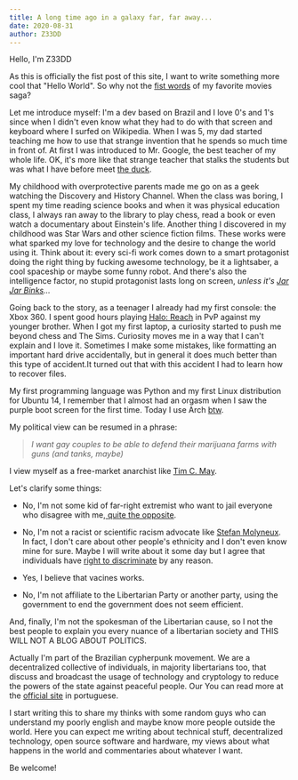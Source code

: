 ```yaml
---
title: A long time ago in a galaxy far, far away...
date: 2020-08-31
author: Z33DD
---
```


Hello, I'm Z33DD

As this is officially the fist post of this site, I want to write something more cool that "Hello World". So why not the [fist words](https://en.wikipedia.org/wiki/Star_Wars_opening_crawl) of my favorite movies saga?

Let me introduce myself: I'm a dev based on Brazil and I love 0's and 1's since when I didn't even know what they had to do with that screen and keyboard where I surfed on Wikipedia. When I was 5, my dad started teaching me how to use that strange invention that he spends so much time in front of. At first I was introduced to Mr. Google, the best teacher of my whole life. OK, it's more like that strange teacher that stalks the students but was what I have before meet [the duck](https://duckduckgo.com/).

My childhood with overprotective parents made me go on as a geek watching the Discovery and History Channel. When the class was boring, I spent my time reading science books and when it was physical education class, I always ran away to the library to play chess, read a book or even watch a documentary about Einstein's life. Another thing I discovered in my childhood was Star Wars and other science fiction films. These works were what sparked my love for technology and the desire to change the world using it. Think about it: every sci-fi work comes down to a smart protagonist doing the right thing by fucking awesome technology, be it a lightsaber, a cool spaceship or maybe some funny robot. And there's also the intelligence factor, no stupid protagonist lasts long on screen, _unless it's [Jar Jar Binks](https://www.cheatsheet.com/entertainment/charmed-episodes-shannen-doherty-directed.html/)..._

Going back to the story, as a teenager I already had my first console: the Xbox 360. I spent good hours playing [Halo: Reach](https://en.wikipedia.org/wiki/Halo%3A_Reach) in PvP against my younger brother. When I got my first laptop, a curiosity started to push me beyond chess and The Sims. Curiosity moves me in a way that I can't explain and I love it. Sometimes I make some mistakes, like formatting an important hard drive accidentally, but in general it does much better than this type of accident.It turned out that with this accident I had to learn how to recover files.

My first programming language was Python and my first Linux distribution for Ubuntu 14, I remember that I almost had an orgasm when I saw the purple boot screen for the first time. Today I use Arch [btw](https://www.quora.com/What-is-meant-by-btw-I-use-arch).


My political view can be resumed in a phrase:
> _I want gay couples to be able to defend their marijuana farms with guns (and tanks, maybe)_

I view myself as a free-market anarchist like [Tim C. May](https://en.wikipedia.org/wiki/Timothy_C._May).

Let's clarify some things:

- No, I'm not some kid of far-right extremist who want to jail everyone who disagree with me,[ quite the opposite](https://www.libertarianism.org/topics/freedom-speech).

- No, I'm not a racist or scientific racism advocate like [Stefan Molyneux](https://en.wikipedia.org/wiki/Stefan_Molyneux). In fact, I don't care about other people's ethnicity and I don't even know mine for sure. Maybe I will write about it some day but I agree that individuals have [right to discriminate](https://www.cato.org/policy-report/marchapril-2016/libertarianism-right-discriminate) by any reason.

- Yes, I believe that vacines works.

- No, I'm not affiliate to the Libertarian Party or another party, using the government to end the government does not seem efficient.

And, finally, I'm not the spokesman of the Libertarian cause, so I not the best people to explain you every nuance of a libertarian society and THIS WILL NOT A BLOG ABOUT POLITICS.

Actually I'm part of the Brazilian cypherpunk movement. We are a decentralized collective of individuals, in majority libertarians too, that discuss and broadcast the usage of technology and cryptology to reduce the powers of the state against peaceful people. Our You can read more at the [official site](https://cypherpunks.com.br/) in portuguese.

I start writing this to share my thinks with some random guys who can understand my poorly english and maybe know more people outside the world. Here you can expect me writing about technical stuff, decentralized technology, open source software and hardware, my views about what happens in the world and commentaries about whatever I want.

Be welcome!

